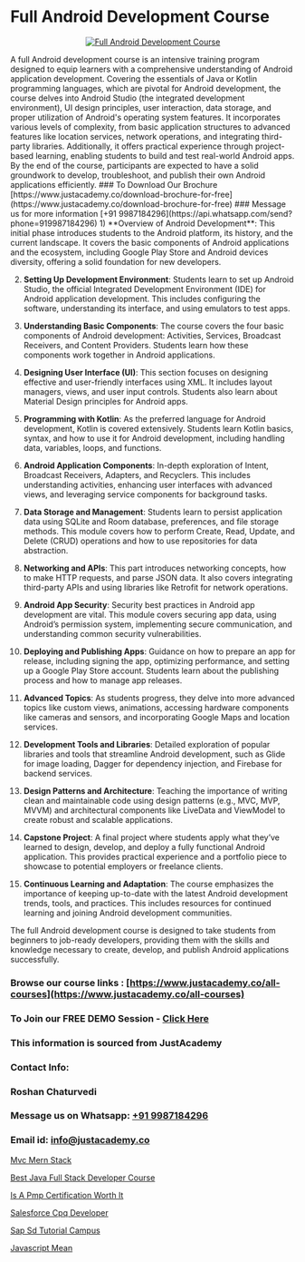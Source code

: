 # Full Android Development Course

<p align="center">
  <a href="https://justacademy.co/course-detail/android-app-development">
    <img src="https://justacademy.co/storage2/course_image/1676635923_course_image.webp" alt="Full Android Development Course">
  </a>
</p>
A full Android development course is an intensive training program designed to equip learners with a comprehensive understanding of Android application development. Covering the essentials of Java or Kotlin programming languages, which are pivotal for Android development, the course delves into Android Studio (the integrated development environment), UI design principles, user interaction, data storage, and proper utilization of Android's operating system features. It incorporates various levels of complexity, from basic application structures to advanced features like location services, network operations, and integrating third-party libraries. Additionally, it offers practical experience through project-based learning, enabling students to build and test real-world Android apps. By the end of the course, participants are expected to have a solid groundwork to develop, troubleshoot, and publish their own Android applications efficiently.
### To Download Our Brochure [https://www.justacademy.co/download-brochure-for-free](https://www.justacademy.co/download-brochure-for-free)
### Message us for more information [+91 9987184296](https://api.whatsapp.com/send?phone=919987184296)
1) **Overview of Android Development**: This initial phase introduces students to the Android platform, its history, and the current landscape. It covers the basic components of Android applications and the ecosystem, including Google Play Store and Android devices diversity, offering a solid foundation for new developers.

2) **Setting Up Development Environment**: Students learn to set up Android Studio, the official Integrated Development Environment (IDE) for Android application development. This includes configuring the software, understanding its interface, and using emulators to test apps.

3) **Understanding Basic Components**: The course covers the four basic components of Android development: Activities, Services, Broadcast Receivers, and Content Providers. Students learn how these components work together in Android applications.

4) **Designing User Interface (UI)**: This section focuses on designing effective and user-friendly interfaces using XML. It includes layout managers, views, and user input controls. Students also learn about Material Design principles for Android apps.

5) **Programming with Kotlin**: As the preferred language for Android development, Kotlin is covered extensively. Students learn Kotlin basics, syntax, and how to use it for Android development, including handling data, variables, loops, and functions.

6) **Android Application Components**: In-depth exploration of Intent, Broadcast Receivers, Adapters, and Recyclers. This includes understanding activities, enhancing user interfaces with advanced views, and leveraging service components for background tasks.

7) **Data Storage and Management**: Students learn to persist application data using SQLite and Room database, preferences, and file storage methods. This module covers how to perform Create, Read, Update, and Delete (CRUD) operations and how to use repositories for data abstraction.

8) **Networking and APIs**: This part introduces networking concepts, how to make HTTP requests, and parse JSON data. It also covers integrating third-party APIs and using libraries like Retrofit for network operations.

9) **Android App Security**: Security best practices in Android app development are vital. This module covers securing app data, using Android’s permission system, implementing secure communication, and understanding common security vulnerabilities.

10) **Deploying and Publishing Apps**: Guidance on how to prepare an app for release, including signing the app, optimizing performance, and setting up a Google Play Store account. Students learn about the publishing process and how to manage app releases.

11) **Advanced Topics**: As students progress, they delve into more advanced topics like custom views, animations, accessing hardware components like cameras and sensors, and incorporating Google Maps and location services.

12) **Development Tools and Libraries**: Detailed exploration of popular libraries and tools that streamline Android development, such as Glide for image loading, Dagger for dependency injection, and Firebase for backend services.

13) **Design Patterns and Architecture**: Teaching the importance of writing clean and maintainable code using design patterns (e.g., MVC, MVP, MVVM) and architectural components like LiveData and ViewModel to create robust and scalable applications.

14) **Capstone Project**: A final project where students apply what they’ve learned to design, develop, and deploy a fully functional Android application. This provides practical experience and a portfolio piece to showcase to potential employers or freelance clients.

15) **Continuous Learning and Adaptation**: The course emphasizes the importance of keeping up-to-date with the latest Android development trends, tools, and practices. This includes resources for continued learning and joining Android development communities.

The full Android development course is designed to take students from beginners to job-ready developers, providing them with the skills and knowledge necessary to create, develop, and publish Android applications successfully.

### Browse our course links : [https://www.justacademy.co/all-courses](https://www.justacademy.co/all-courses) 
### To Join our FREE DEMO Session - [Click Here](https://www.justacademy.co/register-for-course-demo)


### This information is sourced from JustAcademy
### Contact Info:
### Roshan Chaturvedi
### Message us on Whatsapp: [+91 9987184296](https://api.whatsapp.com/send?phone=919987184296)
### Email id: [info@justacademy.co](mailto:info@justacademy.co)
                
[Mvc Mern Stack](https://www.linkedin.com/pulse/mvc-mern-stack-justacademy-jaipur-w9gxe/)

[Best Java Full Stack Developer Course](https://www.linkedin.com/pulse/best-java-full-stack-developer-course-justacademy-lvfgc?trackingId=3JFnV%2BVNcbIX1mjk2aU1cQ%3D%3D&lipi=urn%3Ali%3Apage%3Ad_flagship3_company_admin%3BKTN3ka3yQeC%2FJuvG1YVg3Q%3D%3D)

[Is A Pmp Certification Worth It](https://medium.com/@akanshapatil/is-a-pmp-certification-worth-it-c0abfd4e6f14)

[Salesforce Cpq Developer](https://medium.com/@namusn/salesforce-cpq-developer-7d6382c90707)

[Sap Sd Tutorial Campus](https://justacademyin.github.io/justacademy/sap-sd-tutorial-campus)

[Javascript Mean](https://justacademyin.github.io/justacademy/javascript-mean)

